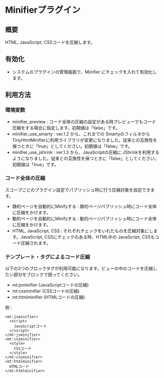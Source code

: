 # Minifierプラグイン

## 概要

HTML, JavaScript, CSSコードを圧縮します。

## 有効化

- システムのプラグインの管理画面で、Minifier にチェックを入れて有効化します。

## 利用方法

### 環境変数

- minifier\_preview : コード全体の圧縮の設定がある時プレビューでもコード圧縮をする場合に指定します。初期値は「false」です。
- minifier\_use\_smarty : ver\.1\.2 から、これまでの Smartyのフィルタから TinyHtmlMinifierに利用ライブラリが変更になりました。従来との互換性を保つときに「true」としてください。初期値は「false」です。
- minifier\_use\_jshrink : ver\.1\.3 から、JavaScriptの圧縮に JShrinkを利用するようになりました。従来との互換性を保つときに「false」としてください。初期値は「true」です。

### コード全体の圧縮

スコープごとのプラグイン設定でパブリッシュ時に行う圧縮対象を設定できます。

- 静的ページを自動的にMinifyする : 静的ページパブリッシュ時にコード全体に圧縮をかけます。
- 動的ページを自動的にMinifyする : 動的ページパブリッシュ時にコード全体に圧縮をかけます。
- HTML, JavaScript, CSS : それぞれチェックをいれたものを圧縮対象にします。JavaScript, CSSにチェックのある時、HTML中の JavaScript, CSSもコード圧縮されます。

### テンプレート・タグによるコード圧縮

以下の3つのブロックタグが利用可能になります。ビューの中のコードを圧縮したい部分をブロックで囲ってください。

- mt:jsminifier \(JavaScriptコードの圧縮\)
- mt:cssminifier \(CSSコードの圧縮\)
- mt:htmlminifier \(HTMLコードの圧縮\)

例 :

    <mt:jsminifier>
      <script>
        JavaScriptコード
      </script>
    </mt:jsminifier>
    <mt:cssminifier>
      <style>
        CSSコード
      </style>
    </mt:cssminifier>
    <mt:htmlminifier>
      HTMLコード
    </mt:htmlminifier>